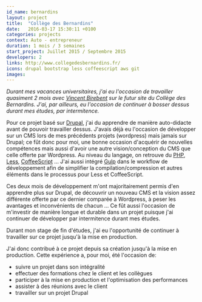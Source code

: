 ```yaml
---
id_name: bernardins
layout: project
title:  "Collège des Bernardins"
date:   2016-03-17 15:30:11 +0100
categories: projects
context: Auto - entrepreneur
duration: 1 mois / 3 semaines
start_project: Juillet 2015 / Septembre 2015
developers: 2
links: http://www.collegedesbernardins.fr/
icons: drupal bootstrap less coffeescript aws git
images:
---
```

*Durant mes vacances universitaires, j'ai eu l'occasion de travailler
quasiment 2 mois avec [Vincent Birebent][birebent] sur le futur site du Collège
des Bernardins. J'ai, par ailleurs, eu l'occasion de continuer à bosser dessus
durant mes études, par intermitence.*

Pour ce projet basé sur [Drupal][drupal], j'ai du apprendre de manière
auto-didacte avant de pouvoir travailler dessus. J'avais déjà eu l'occasion de
développer sur un CMS lors de mes précédents projets (wordpress) mais jamais
sur Drupal; ce fût donc pour moi, une bonne occasion d'acquérir de nouvelles
compétences mais aussi d'avoir une autre vision/conception du CMS que celle offerte
par Wordpress. Au niveau du langage, on retrouve du [PHP][php], [Less][less],
[CoffeeScript][coffeescript] ... J'ai aussi intégré [Gulp][gulp] dans le
workflow de développement afin de simplifier la compilation/compression et autres
éléments dans le processus pour Less et CoffeeScript.

Ces deux mois de développement m'ont majoritairement permis d'en apprendre plus
sur Drupal, de découvrir un nouveau CMS et la vision assez différente offerte
par ce dernier comparée à Wordpress, à peser les avantages et inconvénients
de chacun ... Ce fût aussi l'occasion de m'investir de manière longue et
durable dans un projet puisque j'ai continuer de développer par intermitence
durant mes études.

Durant mon stage de fin d'études, j'ai eu l'opportunité de continuer à
travailler sur ce projet jusqu'à la mise en production.

J'ai donc contribué à ce projet depuis sa création jusqu'à la mise en
production. Cette expérience a, pour moi, été l'occasion de:

- suivre un projet dans son intégralité
- effectuer des formations chez le client et les collègues
- participer à la mise en production et l'optimisation des performances
- assister à des réunions avec le client
- travailler sur un projet Drupal

[birebent]: https://fr.linkedin.com/in/vincent-birebent-91b986
[drupal]: https://www.drupal.org
[php]: http://php.net
[less]: http://lesscss.org
[coffeescript]: http://coffeescript.org
[gulp]: http://gulpjs.com
